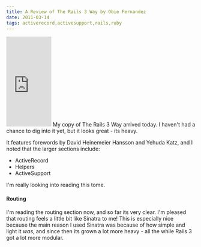 ```yaml
---
title: A Review of The Rails 3 Way by Obie Fernandez
date: 2011-03-14
tags: activerecord,activesupport,rails,ruby
---
```

<iframe src="http://rcm.amazon.com/e/cm?t=inforbanki-20&o=1&p=8&l=as1&asins=0321601661&ref=qf_sp_asin_til&fc1=000000&IS2=1&lt1=_blank&m=amazon&lc1=0000FF&bc1=000000&bg1=FFFFFF&f=ifr" style="width:120px;height:240px;" scrolling="no" marginwidth="0" marginheight="0" frameborder="0" class="flrt"></iframe>
My copy of The Rails 3 Way arrived today. I haven't had a chance to dig into it yet, but it looks great - its heavy.

It features forewords by David Heinemeier Hansson and Yehuda Katz, and I noted that the larger sections include:

* ActiveRecord
* Helpers
* ActiveSupport

I'm really looking into reading this tome.

#### Routing

I'm reading the routing section now, and so far its very clear. I'm pleased that routing feels a little bit like Sinatra to me! This is especially nice because the main reason I used Sinatra was because of how simple and light it *was*, and since then its grown a lot more heavy - all the while Rails 3 got a lot more modular.

